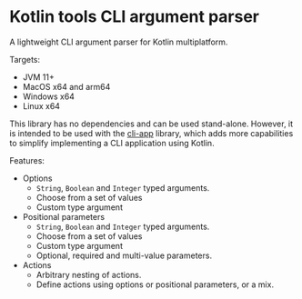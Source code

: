 # Kotlin tools CLI argument parser

A lightweight CLI argument parser for Kotlin multiplatform.

Targets:
- JVM 11+
- MacOS x64 and arm64
- Windows x64
- Linux x64

This library has no dependencies and can be used stand-alone.
However, it is intended to be used with the [cli-app](../cli-app) library, which adds more capabilities to simplify implementing a CLI application using Kotlin.

Features:

- Options
  - `String`, `Boolean` and `Integer` typed arguments.
  - Choose from a set of values
  - Custom type argument
- Positional parameters
    - `String`, `Boolean` and `Integer` typed arguments.
    - Choose from a set of values
    - Custom type argument
    - Optional, required and multi-value parameters. 
- Actions
    - Arbitrary nesting of actions.
    - Define actions using options or positional parameters, or a mix.
